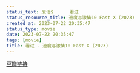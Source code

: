 ```yaml
---
status_text: 废话$      看过
status_resource_title: 速度与激情10 Fast X‎ (2023)
created_at: 2023-07-22 20:35:47
status_type: movie
date: 2023-07-22 20:35:47
tags: [movie]
title: 看过 - 速度与激情10 Fast X‎ (2023)
---
```

[豆瓣链接](https://movie.douban.com/subject/26631790/)
